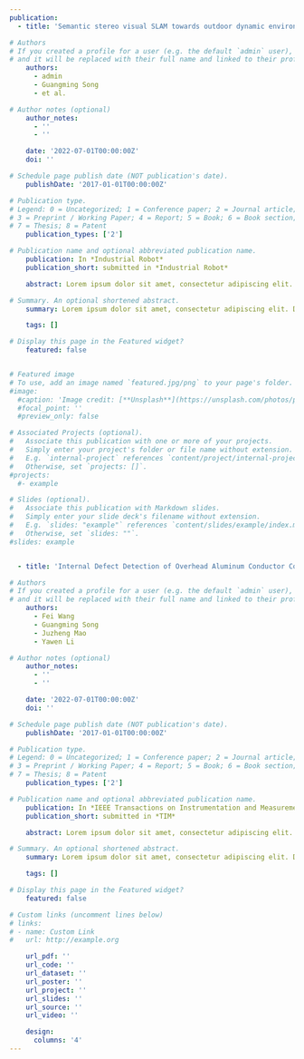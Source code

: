 ```yaml
---
publication:
  - title: 'Semantic stereo visual SLAM towards outdoor dynamic environment based on ORB-SLAM2'

# Authors
# If you created a profile for a user (e.g. the default `admin` user), write the username (folder name) here
# and it will be replaced with their full name and linked to their profile.
    authors:
      - admin
      - Guangming Song
      - et al.

# Author notes (optional)
    author_notes:
      - ''
      - ''

    date: '2022-07-01T00:00:00Z'
    doi: ''

# Schedule page publish date (NOT publication's date).
    publishDate: '2017-01-01T00:00:00Z'

# Publication type.
# Legend: 0 = Uncategorized; 1 = Conference paper; 2 = Journal article;
# 3 = Preprint / Working Paper; 4 = Report; 5 = Book; 6 = Book section;
# 7 = Thesis; 8 = Patent
    publication_types: ['2']

# Publication name and optional abbreviated publication name.
    publication: In *Industrial Robot*
    publication_short: submitted in *Industrial Robot*

    abstract: Lorem ipsum dolor sit amet, consectetur adipiscing elit. Duis posuere tellus ac convallis placerat. Proin tincidunt magna sed ex sollicitudin condimentum. Sed ac faucibus dolor, scelerisque sollicitudin nisi. Cras purus urna, suscipit quis sapien eu, pulvinar tempor diam. Quisque risus orci, mollis id ante sit amet, gravida egestas nisl. Sed ac tempus magna. Proin in dui enim. Donec condimentum, sem id dapibus fringilla, tellus enim condimentum arcu, nec volutpat est felis vel metus. Vestibulum sit amet erat at nulla eleifend gravida.

# Summary. An optional shortened abstract.
    summary: Lorem ipsum dolor sit amet, consectetur adipiscing elit. Duis posuere tellus ac convallis placerat. Proin tincidunt magna sed ex sollicitudin condimentum.

    tags: []

# Display this page in the Featured widget?
    featured: false


# Featured image
# To use, add an image named `featured.jpg/png` to your page's folder.
#image:
  #caption: 'Image credit: [**Unsplash**](https://unsplash.com/photos/pLCdAaMFLTE)'
  #focal_point: ''
  #preview_only: false

# Associated Projects (optional).
#   Associate this publication with one or more of your projects.
#   Simply enter your project's folder or file name without extension.
#   E.g. `internal-project` references `content/project/internal-project/index.md`.
#   Otherwise, set `projects: []`.
#projects:
  #- example

# Slides (optional).
#   Associate this publication with Markdown slides.
#   Simply enter your slide deck's filename without extension.
#   E.g. `slides: "example"` references `content/slides/example/index.md`.
#   Otherwise, set `slides: ""`.
#slides: example


  - title: 'Internal Defect Detection of Overhead Aluminum Conductor Composite Core Transmission Lines with an Inspection Robot and Computer Vision'

# Authors
# If you created a profile for a user (e.g. the default `admin` user), write the username (folder name) here
# and it will be replaced with their full name and linked to their profile.
    authors:
      - Fei Wang
      - Guangming Song
      - Juzheng Mao
      - Yawen Li

# Author notes (optional)
    author_notes:
      - ''
      - ''

    date: '2022-07-01T00:00:00Z'
    doi: ''

# Schedule page publish date (NOT publication's date).
    publishDate: '2017-01-01T00:00:00Z'

# Publication type.
# Legend: 0 = Uncategorized; 1 = Conference paper; 2 = Journal article;
# 3 = Preprint / Working Paper; 4 = Report; 5 = Book; 6 = Book section;
# 7 = Thesis; 8 = Patent
    publication_types: ['2']

# Publication name and optional abbreviated publication name.
    publication: In *IEEE Transactions on Instrumentation and Measurement*
    publication_short: submitted in *TIM*

    abstract: Lorem ipsum dolor sit amet, consectetur adipiscing elit. Duis posuere tellus ac convallis placerat. Proin tincidunt magna sed ex sollicitudin condimentum. Sed ac faucibus dolor, scelerisque sollicitudin nisi. Cras purus urna, suscipit quis sapien eu, pulvinar tempor diam. Quisque risus orci, mollis id ante sit amet, gravida egestas nisl. Sed ac tempus magna. Proin in dui enim. Donec condimentum, sem id dapibus fringilla, tellus enim condimentum arcu, nec volutpat est felis vel metus. Vestibulum sit amet erat at nulla eleifend gravida.

# Summary. An optional shortened abstract.
    summary: Lorem ipsum dolor sit amet, consectetur adipiscing elit. Duis posuere tellus ac convallis placerat. Proin tincidunt magna sed ex sollicitudin condimentum.

    tags: []

# Display this page in the Featured widget?
    featured: false

# Custom links (uncomment lines below)
# links:
# - name: Custom Link
#   url: http://example.org

    url_pdf: ''
    url_code: ''
    url_dataset: ''
    url_poster: ''
    url_project: ''
    url_slides: ''
    url_source: ''
    url_video: ''

    design:
      columns: '4'
---
```


